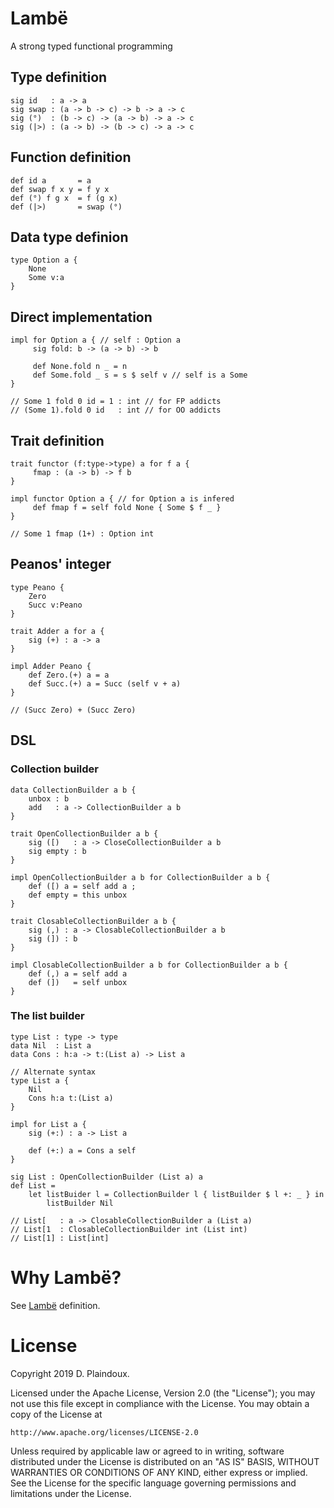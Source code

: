 # Lambë

A strong typed functional programming

## Type definition

```
sig id   : a -> a
sig swap : (a -> b -> c) -> b -> a -> c
sig (°)  : (b -> c) -> (a -> b) -> a -> c
sig (|>) : (a -> b) -> (b -> c) -> a -> c
```

##  Function definition

```
def id a       = a
def swap f x y = f y x		
def (°) f g x  = f (g x)
def (|>)       = swap (°)
 ```

## Data type definion

```
type Option a {
    None
    Some v:a
}
```

## Direct implementation

```
impl for Option a { // self : Option a
     sig fold: b -> (a -> b) -> b

     def None.fold n _ = n
     def Some.fold _ s = s $ self v // self is a Some
}

// Some 1 fold 0 id = 1 : int // for FP addicts
// (Some 1).fold 0 id   : int // for OO addicts
```

## Trait definition

```
trait functor (f:type->type) a for f a {
     fmap : (a -> b) -> f b
}

impl functor Option a { // for Option a is infered
     def fmap f = self fold None { Some $ f _ }
}

// Some 1 fmap (1+) : Option int

```

## Peanos' integer

```
type Peano {
    Zero
    Succ v:Peano
}

trait Adder a for a {
    sig (+) : a -> a
}

impl Adder Peano {
    def Zero.(+) a = a
    def Succ.(+) a = Succ (self v + a)
}

// (Succ Zero) + (Succ Zero)
```

## DSL

### Collection builder

```
data CollectionBuilder a b {
    unbox : b
    add   : a -> CollectionBuilder a b
}

trait OpenCollectionBuilder a b {
    sig ([)   : a -> CloseCollectionBuilder a b
    sig empty : b
}

impl OpenCollectionBuilder a b for CollectionBuilder a b {
    def ([) a = self add a ;
    def empty = this unbox
}

trait ClosableCollectionBuilder a b {
    sig (,) : a -> ClosableCollectionBuilder a b
    sig (]) : b
}

impl ClosableCollectionBuilder a b for CollectionBuilder a b {
    def (,) a = self add a
    def (])   = self unbox
}
```

### The list builder

```
type List : type -> type
data Nil  : List a
data Cons : h:a -> t:(List a) -> List a

// Alternate syntax
type List a {
    Nil
    Cons h:a t:(List a)
}

impl for List a {
    sig (+:) : a -> List a

    def (+:) a = Cons a self
}

sig List : OpenCollectionBuilder (List a) a
def List =
    let listBuider l = CollectionBuilder l { listBuilder $ l +: _ } in
    	listBuilder Nil

// List[   : a -> ClosableCollectionBuilder a (List a)
// List[1  : ClosableCollectionBuilder int (List int)
// List[1] : List[int]
```

# Why Lambë?

See [Lambë](http://tolkiengateway.net/wiki/Lambë) definition.

# License

Copyright 2019 D. Plaindoux.

Licensed under the Apache License, Version 2.0 (the "License");
you may not use this file except in compliance with the License.
You may obtain a copy of the License at

    http://www.apache.org/licenses/LICENSE-2.0

Unless required by applicable law or agreed to in writing, software
distributed under the License is distributed on an "AS IS" BASIS,
WITHOUT WARRANTIES OR CONDITIONS OF ANY KIND, either express or implied.
See the License for the specific language governing permissions and
limitations under the License.
